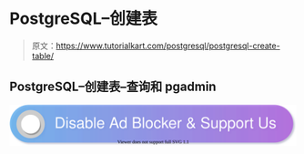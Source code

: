# PostgreSQL–创建表

> 原文：<https://www.tutorialkart.com/postgresql/postgresql-create-table/>

## PostgreSQL–创建表–查询和 pgadmin

[![](img/925da31b32d6bc3827932f6c8afb11bb.png)](https://www.tutorialkart.com/)